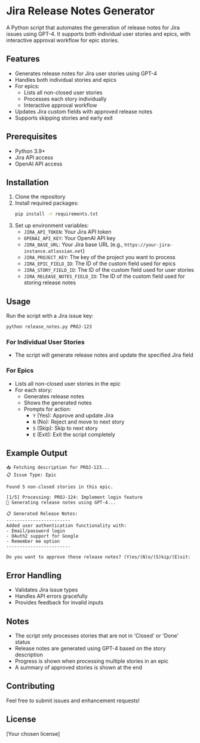 # Jira Release Notes Generator

A Python script that automates the generation of release notes for Jira issues using GPT-4. It supports both individual user stories and epics, with interactive approval workflow for epic stories.

## Features

- Generates release notes for Jira user stories using GPT-4
- Handles both individual stories and epics
- For epics:
  - Lists all non-closed user stories
  - Processes each story individually
  - Interactive approval workflow
- Updates Jira custom fields with approved release notes
- Supports skipping stories and early exit

## Prerequisites

- Python 3.9+
- Jira API access
- OpenAI API access

## Installation

1. Clone the repository
2. Install required packages:
   ```bash
   pip install -r requirements.txt
   ```
3. Set up environment variables:
   - `JIRA_API_TOKEN`: Your Jira API token
   - `OPENAI_API_KEY`: Your OpenAI API key
   - `JIRA_BASE_URL`: Your Jira base URL (e.g., `https://your-jira-instance.atlassian.net`)
   - `JIRA_PROJECT_KEY`: The key of the project you want to process
   - `JIRA_EPIC_FIELD_ID`: The ID of the custom field used for epics
   - `JIRA_STORY_FIELD_ID`: The ID of the custom field used for user stories
   - `JIRA_RELEASE_NOTES_FIELD_ID`: The ID of the custom field used for storing release notes

## Usage

Run the script with a Jira issue key:

```bash
python release_notes.py PROJ-123
```

### For Individual User Stories
- The script will generate release notes and update the specified Jira field

### For Epics
- Lists all non-closed user stories in the epic
- For each story:
  - Generates release notes
  - Shows the generated notes
  - Prompts for action:
    - `Y` (Yes): Approve and update Jira
    - `N` (No): Reject and move to next story
    - `S` (Skip): Skip to next story
    - `E` (Exit): Exit the script completely

## Example Output

```
📥 Fetching description for PROJ-123...
📋 Issue Type: Epic

Found 5 non-closed stories in this epic.

[1/5] Processing: PROJ-124: Implement login feature
🤖 Generating release notes using GPT-4...

📋 Generated Release Notes:
------------------------
Added user authentication functionality with:
- Email/password login
- OAuth2 support for Google
- Remember me option
------------------------

Do you want to approve these release notes? (Y)es/(N)o/(S)kip/(E)xit:
```

## Error Handling

- Validates Jira issue types
- Handles API errors gracefully
- Provides feedback for invalid inputs

## Notes

- The script only processes stories that are not in 'Closed' or 'Done' status
- Release notes are generated using GPT-4 based on the story description
- Progress is shown when processing multiple stories in an epic
- A summary of approved stories is shown at the end

## Contributing

Feel free to submit issues and enhancement requests!

## License

[Your chosen license]
